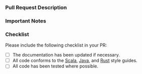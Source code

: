 ### Pull Request Description
<!--
- Please describe the nature of your PR here, as well as the motivation for it.
- If it fixes an open issue, please mention that issue number here.
-->

### Important Notes
<!--
- Mention important elements of the design.
- Mention any notable changes to APIs.
-->

### Checklist
Please include the following checklist in your PR:

- [ ] The documentation has been updated if necessary.
- [ ] All code conforms to the [Scala](https://github.com/enso-org/enso/blob/main/docs/style-guide/scala.md), [Java](https://github.com/enso-org/enso/blob/main/docs/style-guide/java.md), and [Rust](https://github.com/enso-org/enso/blob/main/docs/style-guide/rust.md) style guides.
- [ ] All code has been tested where possible.

